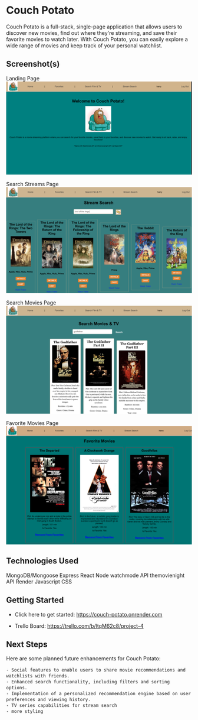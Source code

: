 # Couch Potato

Couch Potato is a full-stack, single-page application that allows users to discover new movies, find out where they're streaming, and save their favorite movies to watch later. With Couch Potato, you can easily explore a wide range of movies and keep track of your personal watchlist.

## Screenshot(s)

Landing Page
<img src='public/homepage.png'>

Search Streams Page
<img src='public/stream.png'>

Search Movies Page
<img src='public/searchmovie.png'>

Favorite Movies Page
<img src='public/favorites.png'>

## Technologies Used
MongoDB/Mongoose
Express
React
Node
watchmode API
themovienight API
Render
Javascript 
CSS


## Getting Started

- Click here to get started: https://couch-potato.onrender.com

- Trello Board: https://trello.com/b/ltqM62c8/project-4

## Next Steps

Here are some planned future enhancements for Couch Potato:

    - Social features to enable users to share movie recommendations and watchlists with friends.
    - Enhanced search functionality, including filters and sorting options.
    - Implementation of a personalized recommendation engine based on user preferences and viewing history.
    - TV series capabilities for stream search
    - more styling